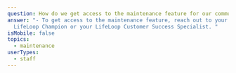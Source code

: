 ```yaml
---
question: How do we get access to the maintenance feature for our community?
answer: "- To get access to the maintenance feature, reach out to your community
  LifeLoop Champion or your LifeLoop Customer Success Specialist. "
isMobile: false
topics:
  - maintenance
userTypes:
  - staff
---
```

